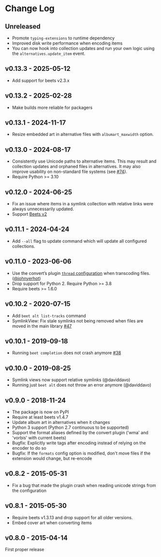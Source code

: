 Change Log
==========

## Unreleased
* Promote `typing-extensions` to runtime dependency
* Improved disk write performance when encoding items
* You can now hook into collection updates and run your own logic using the
  `alternatives.update_item` event.

## v0.13.3 - 2025-05-12
* Add support for beets v2.3.x

## v0.13.2 - 2025-02-28
* Make builds more reliable for packagers

## v0.13.1 - 2024-11-17
* Resize embedded art in alternative files with `albumart_maxwidth` option.

## v0.13.0 - 2024-08-17
* Consistently use Unicode paths to alternative items. This may result and
  collection updates and orphaned files in alternatives. It may also improve
  usability on non-standard file systems (see [#74]).
* Require Python >= 3.10

[#74]: https://github.com/geigerzaehler/beets-alternatives/issues/74

## v0.12.0 - 2024-06-25
* Fix an issue where items in a symlink collection with relative links were
  always unnecessarily updated.
* Support [Beets v2](https://beets.readthedocs.io/en/latest/changelog.html#may-30-2024)

## v0.11.1 - 2024-04-24
* Add `--all` flag to update command which will update all configured
  collections.

## v0.11.0 - 2023-06-06
* Use the convert’s plugin [`thread` configuration][convert-config] when
  transcoding files. ([@johnyerhot](https://github.com/johnyerhot))
* Drop support for Python 2. Require Python >= 3.8
* Require beets >= 1.6.0

[convert-config]: https://beets.readthedocs.io/en/latest/plugins/convert.html#configuration

## v0.10.2 - 2020-07-15
* Add `beet alt list-tracks` command
* SymlinkView: Fix stale symlinks not being removed when files are moved in the
  main library [#47][]

[#47]: https://github.com/geigerzaehler/beets-alternatives/issues/47

## v0.10.1 - 2019-09-18
* Running `beet completion` does not crash anymore [#38][]

[#38]: https://github.com/geigerzaehler/beets-alternatives/issues/38

## v0.10.0 - 2019-08-25
* Symlink views now support relative symlinks (@daviddavo)
* Running just `beet alt` does not throw an error anymore (@daviddavo)

## v0.9.0 - 2018-11-24
* The package is now on PyPI
* Require at least beets v1.4.7
* Update album art in alternatives when it changes
* Python 3 support (Python 2.7 continuous to be supported)
* Support the format aliases defined by the convert plugin ('wma' and 'vorbis'
  with current beets)
* Bugfix: Explicitly write tags after encoding instead of relying on the
  encoder to do so
* Bugfix: If the `formats` config option is modified, don't move files if the
  extension would change, but re-encode

## v0.8.2 - 2015-05-31
* Fix a bug that made the plugin crash when reading unicode strings
  from the configuration

## v0.8.1 - 2015-05-30
* Require beets v1.3.13 and drop support for all older versions.
* Embed cover art when converting items

## v0.8.0 - 2015-04-14
First proper release
